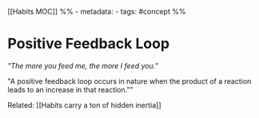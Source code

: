 [[Habits MOC]]
%% - metadata:
	- tags: #concept %% 
# Positive Feedback Loop
*"The more you feed me, the more I feed you."*

"A positive feedback loop occurs in nature when the product of a reaction leads to an increase in that reaction.""

Related: [[Habits carry a ton of hidden inertia]]